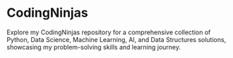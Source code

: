# CodingNinjas
Explore my CodingNinjas repository for a comprehensive collection of Python, Data Science, Machine Learning, AI, and Data Structures solutions, showcasing my problem-solving skills and learning journey.
